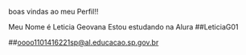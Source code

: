 boas vindas ao meu Perfil!!

Meu Nome é Leticia Geovana 
Estou estudando na Alura 
##LeticiaG01

##oooo1101416221sp@al.educacao.sp.gov.br
